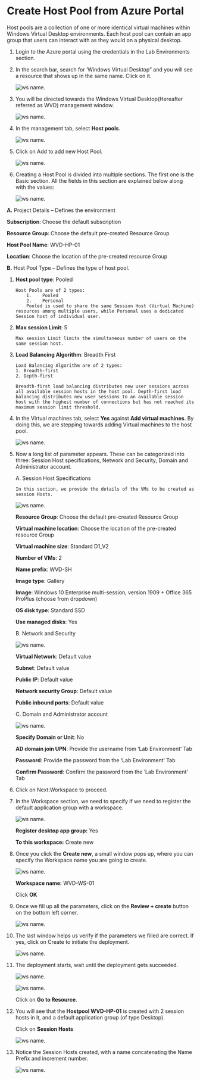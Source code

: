 # Create Host Pool from Azure Portal 
 
Host pools are a collection of one or more identical virtual machines within Windows Virtual Desktop environments. Each host pool can contain an app group that users can interact with as they would on a physical desktop. 

1. Login to the Azure portal using the credentials in the Lab Environments section. 

2. In the search bar, search for ‘Windows Virtual Desktop” and you will see a resource that shows up in the same name. Click on it. 

    ![ws name.](media/1.png)
 

3. You will be directed towards the Windows Virtual Desktop(Hereafter referred as WVD) management window.  

    ![ws name.](media/2.png)


4. In the management tab, select **Host pools**. 

    ![ws name.](media/3.png)


5. Click on Add to add new Host Pool. 

    ![ws name.](media/4.png)


6. Creating a Host Pool is divided into multiple sections. The first one is the Basic section. All the fields in this section are explained below along with the values: 

    ![ws name.](media/5.png)
 
 
  **A.** Project Details – Defines the environment 

   **Subscription**: Choose the default subscription

   **Resource Group**: Choose the default pre-created Resource Group

   **Host Pool Name**: WVD-HP-01 

   **Location**: Choose the location of the pre-created resource Group

  **B.** Host Pool Type – Defines the type of host pool. 

   1. **Host pool type**: Pooled
 

          Host Pools are of 2 types:
              1.	Pooled
              2.	Personal
              Pooled is used to share the same Session Host (Virtual Machine) resources among multiple users, while Personal uses a dedicated   Session host of individual user.

   
    

    
  2. **Max session Limit**: 5


         Max session Limit limits the simultaneous number of users on the same session host.
  
    
   
  3. **Load Balancing Algorithm**: Breadth First



         Load Balancing Algorithm are of 2 types:
         1. Breadth-first
         2. Depth-first

         Breadth-first load balancing distributes new user sessions across all available session hosts in the host pool. Depth-first load balancing distributes new user sessions to an available session host with the highest number of connections but has not reached its maximum session limit threshold.
   
   

   
7. In the Virtual machines tab, select **Yes** against **Add virtual machines**. By doing this, we are stepping towards adding Virtual machines to the host pool. 

    ![ws name.](media/9.png)

8. Now a long list of parameter appears. These can be categorized into three: Session Host specifications, Network and Security, Domain and Administrator account. 

    A. Session Host Specifications 

       In this section, we provide the details of the VMs to be created as session Hosts. 
   
    ![ws name.](media/10.png)
   

     **Resource Group**: Choose the default pre-created Resource Group

     **Virtual machine location**: Choose the location of the pre-created resource Group

     **Virtual machine size**: Standard D1_V2 

     **Number of VMs**: 2 
   
     **Name prefix**: WVD-SH 

     **Image type**: Gallery 

     **Image**: Windows 10 Enterprise multi-session, version 1909 + Office 365 ProPlus (choose from dropdown) 

     **OS disk type**: Standard SSD 

     **Use managed disks**: Yes 
   
   
    B. Network and Security 
 
    ![ws name.](media/11.png)
   
  
     **Virtual Network**: Default value

     **Subnet**: Default value

     **Public IP**: Default value

     **Network security Group**: Default value

     **Public inbound ports**: Default value
 
 
    C. Domain and Administrator account 

    ![ws name.](media/12.png)
 

     **Specify Domain or Unit**: No 

     **AD domain join UPN**: Provide the username from ‘Lab Environment’ Tab

     **Password**: Provide the password from the ‘Lab Environment’ Tab

     **Confirm Password**: Confirm the password from the ‘Lab Environment’ Tab
   

9. Click on Next:Workspace to proceed. 

10. In the Workspace section, we need to specify if we need to register the default application group with a workspace. 

    ![ws name.](media/13.png)
    
    
    **Register desktop app group:** Yes 

    **To this workspace:** Create new
    
11. Once you click the **Create new**, a small window pops up, where you can specify the Workspace name you are going to create.  

    ![ws name.](media/14.png)


     **Workspace name:** WVD-WS-01

     Click **OK** 

12. Once we fill up all the parameters, click on the  **Review + create** button on the bottom left corner. 

    ![ws name.](media/15.png)


13. The last window helps us verify if the parameters we filled are correct. If yes, click on Create to initiate the deployment. 

    ![ws name.](media/16.png)


14. The deployment starts, wait until the deployment gets succeeded.  

    ![ws name.](media/17.png)


    ![ws name.](media/18.png)
 
 
     Click on **Go to Resource**.

15. You will see that the **Hostpool WVD-HP-01** is created with 2 session hosts in it, and a default application group (of type Desktop). 

     Click on **Session Hosts** 

    ![ws name.](media/19.png)


16. Notice the Session Hosts created, with a name concatenating the Name Prefix and increment number. 


    ![ws name.](media/20.png)

